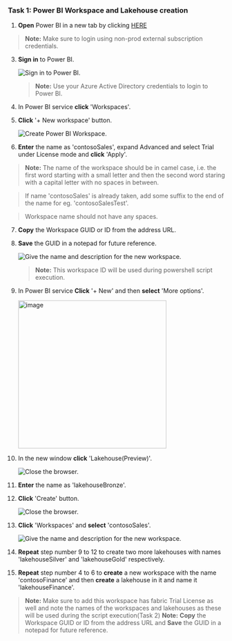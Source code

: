 ### Task 1: Power BI Workspace and Lakehouse creation

1. **Open** Power BI in a new tab by clicking [HERE](https://app.powerbi.com/)
>**Note:** Make sure to login using non-prod external subscription credentials.

3. **Sign in** to Power BI.

	![Sign in to Power BI.](media/power-bi.png)

	> **Note:** Use your Azure Active Directory credentials to login to Power BI.

4. In Power BI service **click** 'Workspaces'.

5. **Click** '+ New workspace' button.

	![Create Power BI Workspace.](media/power-bi-2.png)

6. **Enter** the name as 'contosoSales', expand Advanced and select Trial under License mode  and **click** 'Apply'.

>**Note:** The name of the workspace should be in camel case, i.e. the first word starting with a small letter and then the second word staring with a capital letter with no spaces in between.

>If name 'contosoSales' is already taken, add some suffix to the end of the name for eg. 'contosoSalesTest'.

>Workspace name should not have any spaces.

7. **Copy** the Workspace GUID or ID from the address URL.

8. **Save** the GUID in a notepad for future reference.

	![Give the name and description for the new workspace.](media/power-bi-3.png)

	> **Note:** This workspace ID will be used during powershell script execution.

9. In Power BI service **Click** '+ New' and then **select** 'More options'.

   <img width="343" alt="image" src="https://github.com/swmannepalli/MicrosoftFabric_HOL/assets/84516667/6b6af585-e359-4fca-bafa-bc37bcda342e">


10. In the new window **click** 'Lakehouse(Preview)'.

    ![Close the browser.](media/demo-6.png)

11. **Enter** the name as 'lakehouseBronze'.

12. **Click** 'Create' button.

    ![Close the browser.](media/demo-7.png)

13. **Click** 'Workspaces' and **select** 'contosoSales'.

	![Give the name and description for the new workspace.](media/power-bi-5.png)

14. **Repeat** step number 9 to 12 to create two more lakehouses with names 'lakehouseSilver' and 'lakehouseGold' respectively.

17. **Repeat** step number 4 to 6 to **create** a new workspace with the name 'contosoFinance' and then **create** a lakehouse in it and name it 'lakehouseFinance'.

>**Note:** Make sure to add this workspace has fabric Trial License as well and note the names of the workspaces and lakehouses as these will be used during the script execution(Task 2)
>**Note:** **Copy** the Workspace GUID or ID from the address URL and **Save** the GUID in a notepad for future reference.
